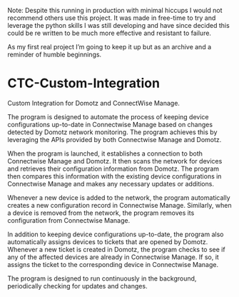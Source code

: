 Note: Despite this running in production with minimal hiccups I would not recommend others use this project. It was made in free-time to try and leverage the python skills I was still developing and have since decided this could be re written to be much more effective and resistant to failure.

As my first real project I’m going to keep it up but as an archive and a reminder of humble beginnings.

# CTC-Custom-Integration
Custom Integration for Domotz and ConnectWise Manage.

The program is designed to automate the process of keeping device configurations up-to-date in Connectwise Manage based on changes detected by Domotz network monitoring. The program achieves this by leveraging the APIs provided by both Connectwise Manage and Domotz.

When the program is launched, it establishes a connection to both Connectwise Manage and Domotz. It then scans the network for devices and retrieves their configuration information from Domotz. The program then compares this information with the existing device configurations in Connectwise Manage and makes any necessary updates or additions.

Whenever a new device is added to the network, the program automatically creates a new configuration record in Connectwise Manage. Similarly, when a device is removed from the network, the program removes its configuration from Connectwise Manage.

In addition to keeping device configurations up-to-date, the program also automatically assigns devices to tickets that are opened by Domotz. Whenever a new ticket is created in Domotz, the program checks to see if any of the affected devices are already in Connectwise Manage. If so, it assigns the ticket to the corresponding device in Connectwise Manage.

The program is designed to run continuously in the background, periodically checking for updates and changes.
